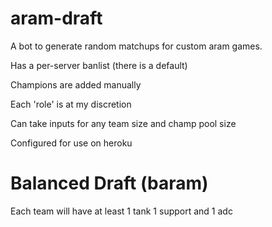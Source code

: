 # aram-draft
A bot to generate random matchups for custom aram games.

Has a per-server banlist (there is a default)

Champions are added manually

Each 'role' is at my discretion

Can take inputs for any team size and champ pool size

Configured for use on heroku


# Balanced Draft (baram)
Each team will have at least 1 tank 1 support and 1 adc
